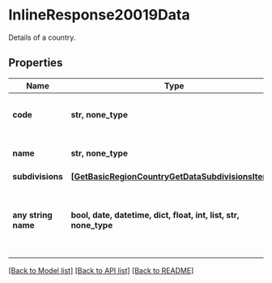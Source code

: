 # InlineResponse20019Data

Details of a country.

## Properties
Name | Type | Description | Notes
------------ | ------------- | ------------- | -------------
**code** | **str, none_type** | ISO 3166-1 alpha-2 code of the country. | [optional] 
**name** | **str, none_type** | Name of the country. | [optional] 
**subdivisions** | [**[GetBasicRegionCountryGetDataSubdivisionsItems]**](GetBasicRegionCountryGetDataSubdivisionsItems.md) |  | [optional] 
**any string name** | **bool, date, datetime, dict, float, int, list, str, none_type** | any string name can be used but the value must be the correct type | [optional]

[[Back to Model list]](../README.md#documentation-for-models) [[Back to API list]](../README.md#documentation-for-api-endpoints) [[Back to README]](../README.md)


